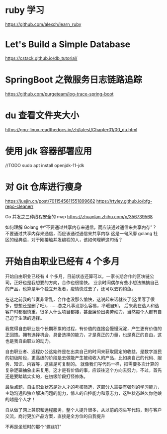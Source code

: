 # ruby 学习

https://github.com/alexch/learn_ruby

# Let's Build a Simple Database

https://cstack.github.io/db_tutorial/

# SpringBoot 之微服务日志链路追踪

https://github.com/purgeteam/log-trace-spring-boot

# du 查看文件夹大小

https://gnu-linux.readthedocs.io/zh/latest/Chapter01/00_du.html

# 使用 jdk 容器部署应用

//TODO
sudo apt install openjdk-11-jdk

# 对 Git 仓库进行瘦身

https://juejin.cn/post/7011545611551899662
https://rtyley.github.io/bfg-repo-cleaner/

Go 并发之三种线程安全的 map
https://zhuanlan.zhihu.com/p/356739568

如何理解 Golang 中“不要通过共享内存来通信，而应该通过通信来共享内存”？
不要通过共享内存来通信，而应该通过通信来共享内存
这是一句风靡 golang 社区的经典语，对于刚接触并发编程的人，该如何理解这句话？

# 开始自由职业已经有 4 个多月

开始自由职业已经有 4 个多月，目前状态还算可以，一家长期合作的区块链公司，正好也是我想要的方向，合作也很愉快。 业余时间偶尔有些小想法搞搞自己的产品，也算是半个独立开发者，疫情快过去了，还可以去钓钓鱼。

在这之前我的节奏非常乱，合作也没那么愉快，这说起来话就长了(这里写了很多，想想还是删了吧)，……总之凡事没那么容易，冷暖自知。 后来我在选人和选客户时都很慎重，很多人什么项目都接，甚至廉价出卖劳动力，当然每个人都有自己迫于生活的选择。

我觉得自由职业是个长期积累的过程，有价值的连接会慢慢沉淀，产生更有价值的正回馈。拥有选择机会，具备选择的能力，才是真正的力量，也是真正的自由，这也是我自由职业的动力。

自由职业者、远程办公这始终是在出卖自己的时间来获取固定的收益，是数字游民的初级阶段，更高级的阶段是去做能产生被动收入的产品，比如卖自己的代码、服务、知识、内容等，这些是可复制的。 就像我们写代码一样，把需要多次计算的复杂逻辑抽象出来复用，这才是有价值的事，应该往这个方向去努力。不过，首先还是要踏踏实实的，在初级阶段打怪修炼。

最后点题，自由职业状态是对人才的考核筛选，这部分人需要有强烈的学习能力，主动沟通和独立解决问题的能力，惊人的自控能力和意志力，这种状态越久你他娘的越是个人才！

自从做了网上兼职和远程服务，整个人提升很多，从以前的闷头写代码，到与客户交流，商讨更加产品方案，直接是全方位的自我提升

不再是坐班时的那个“螺丝钉”
